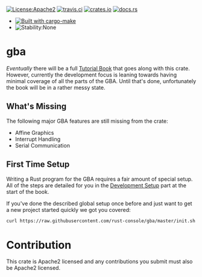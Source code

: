 [![License:Apache2](https://img.shields.io/badge/License-Apache2-green.svg)](https://www.apache.org/licenses/LICENSE-2.0)
[![travis.ci](https://travis-ci.org/rust-console/gba.svg?branch=master)](https://travis-ci.org/rust-console/gba)
[![crates.io](https://img.shields.io/crates/v/gba.svg)](https://crates.io/crates/gba)
[![docs.rs](https://docs.rs/gba/badge.svg)](https://docs.rs/gba/latest/gba/)

* [![Built with cargo-make](https://sagiegurari.github.io/cargo-make/assets/badges/cargo-make.svg)](https://sagiegurari.github.io/cargo-make)
* ![Stability:None](https://img.shields.io/badge/Stability-None-red.svg)

# gba

_Eventually_ there will be a full [Tutorial
Book](https://rust-console.github.io/gba/) that goes along with this crate.
However, currently the development focus is leaning towards having minimal
coverage of all the parts of the GBA. Until that's done, unfortunately the book
will be in a rather messy state.

## What's Missing

The following major GBA features are still missing from the crate:

* Affine Graphics
* Interrupt Handling
* Serial Communication

## First Time Setup

Writing a Rust program for the GBA requires a fair amount of special setup. All
of the steps are detailed for you in the [Development
Setup](https://rust-console.github.io/gba/development-setup.html) part at the
start of the book.

If you've done the described global setup once before and just want to get a new
project started quickly we got you covered:

```sh
curl https://raw.githubusercontent.com/rust-console/gba/master/init.sh -sSf | bash -s APP_NAME
```

# Contribution

This crate is Apache2 licensed and any contributions you submit must also be
Apache2 licensed.
